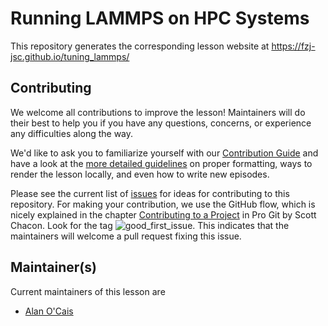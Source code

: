 # Running LAMMPS on HPC Systems

This repository generates the corresponding lesson website
at https://fzj-jsc.github.io/tuning_lammps/  

## Contributing

We welcome all contributions to improve the lesson! Maintainers will do their best to
help you if you have any
questions, concerns, or experience any difficulties along the way.

We'd like to ask you to familiarize yourself with our
[Contribution Guide](CONTRIBUTING.md) and have a look at
the [more detailed guidelines][lesson-example] on proper formatting, ways
to render the lesson locally, and even how to write new episodes.

Please see the current list of [issues](https://github.com/FZJ-JSC/tuning_lammps/issues)
for ideas for contributing to this
repository. For making your contribution, we use the GitHub flow, which is
nicely explained in the chapter
[Contributing to a Project](http://git-scm.com/book/en/v2/GitHub-Contributing-to-a-Project)
in Pro Git by Scott Chacon.
Look for the tag
![good_first_issue](https://img.shields.io/badge/-good%20first%20issue-gold.svg). This
indicates that the maintainers will welcome a pull request fixing this issue.  


## Maintainer(s)

Current maintainers of this lesson are 

* [Alan O'Cais](https://github.com/ocaisa)

<!---
## Authors

A list of contributors to the lesson can be found in [AUTHORS](AUTHORS)

## Citation

To cite this lesson, please consult with [CITATION](CITATION)

-->

[lesson-example]: https://carpentries.github.io/lesson-example
